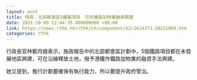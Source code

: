 ```yaml
---
layout: post
title: 特首：北部都會區5鐵路項目　可作鐵路加物業融資興建
date: 2021-10-09 12:44:35.000000000 +08:00
link: https://news.rthk.hk/rthk/ch/component/k2/1614373-20211009.htm
categories: rthk
---
```


行政長官林鄭月娥表示，施政報告中的北部都會區計劃中，5個鐵路項目都在未發展地區興建，可在沿線釋放土地，撥予港鐵作鐵路加物業的融資手法興建。

她又提到，推行計劃要確保有執行能力，所以要提升政府管治。

